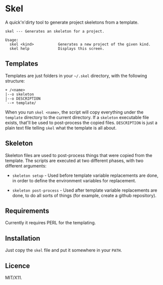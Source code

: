 Skel
====

A quick'n'dirty tool to generate project skeletons from a template.

    skel --- Generates an skeleton for a project.

    Usage:
      skel <kind>           Generates a new project of the given kind.
      skel help             Displays this screen.


## Templates

Templates are just folders in your `~/.skel` directory, with the following
structure:

    + /<name>
    |--o skeleton
    |--o DESCRIPTION
    `--+ template/
    
When you run `skel <name>`, the script will copy everything under the
`template` directory to the current directory. If a `skeleton` executable file
exists, that'll be used to post-process the copied files. `DESCRIPTION` is just
a plain text file telling `skel` what the template is all about.


## Skeleton

Skeleton files are used to post-process things that were copied from the
template. The scripts are executed at two different phases, with two different
arguments:

  - `skeleton setup` - Used before template variable replacements are done, in
    order to define the environment variables for replacement.
    
  - `skeleton post-process` - Used after template variable replacements are
    done, to do all sorts of things (for example, create a github repository).
    

## Requirements

Currently it requires PERL for the templating.


## Installation

Just copy the `skel` file and put it somewhere in your `PATH`.


## Licence

MIT/X11.
